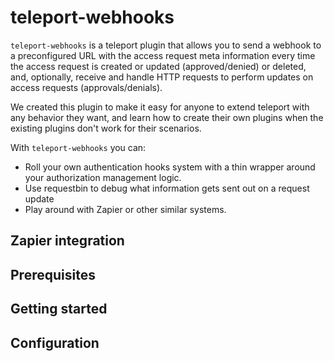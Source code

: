 # teleport-webhooks

`teleport-webhooks` is a teleport plugin that allows you to send a webhook to a
preconfigured URL with the access request meta information every time the access
request is created or updated (approved/denied) or deleted, and, optionally,
receive and handle HTTP requests to perform updates on access requests
(approvals/denials).

We created this plugin to make it easy for anyone to extend teleport with any
behavior they want, and learn how to create their own plugins when the existing
plugins don't work for their scenarios.

With `teleport-webhooks` you can:

- Roll your own authentication hooks system with a thin wrapper around your
  authorization management logic.
- Use requestbin to debug what information gets sent out on a request update
- Play around with Zapier or other similar systems.

## Zapier integration

## Prerequisites

## Getting started

## Configuration